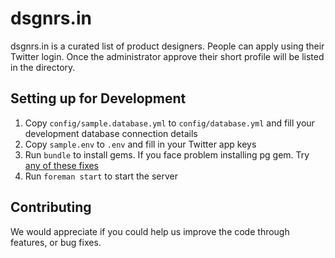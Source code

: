 # dsgnrs.in

dsgnrs.in is a curated list of product designers. People can apply using their Twitter login. Once the administrator approve their short profile will be listed in the directory.

## Setting up for Development
1. Copy `config/sample.database.yml` to `config/database.yml` and fill your development database connection details
2. Copy `sample.env` to `.env` and fill in your Twitter app keys
3. Run `bundle` to install gems. If you face problem installing pg gem. Try [any of these fixes](http://stackoverflow.com/questions/9234960/gem-install-pg-with-pg-config-works-bundle-fails)
4. Run `foreman start` to start the server

## Contributing

We would appreciate if you could help us improve the code through features, or bug fixes.

